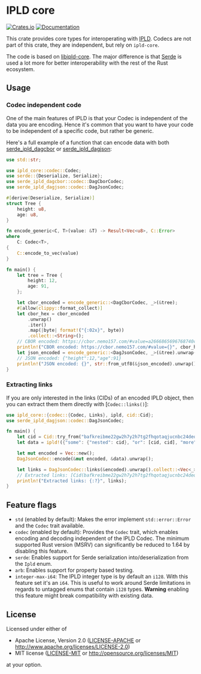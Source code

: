 IPLD core
=========

[![Crates.io](https://img.shields.io/crates/v/ipld-core.svg)](https://crates.io/crates/ipld-core)
[![Documentation](https://docs.rs/ipld-core/badge.svg)](https://docs.rs/ipld-core)

This crate provides core types for interoperating with [IPLD]. Codecs are not part of this crate, they are independent, but rely on `ipld-core`.

The code is based on [libipld-core]. The major difference is that [Serde] is used a lot more for better interoperability with the rest of the Rust ecosystem.


Usage
-----

### Codec independent code

One of the main features of IPLD is that your Codec is independent of the data you are encoding. Hence it's common that you want to have  your code to be independent of a specific code, but rather be generic.

Here's a full example of a function that can encode data with both [serde_ipld_dagcbor] or [serde_ipld_dagjson]:

```rust
use std::str;

use ipld_core::codec::Codec;
use serde::{Deserialize, Serialize};
use serde_ipld_dagcbor::codec::DagCborCodec;
use serde_ipld_dagjson::codec::DagJsonCodec;

#[derive(Deserialize, Serialize)]
struct Tree {
    height: u8,
    age: u8,
}

fn encode_generic<C, T>(value: &T) -> Result<Vec<u8>, C::Error>
where
    C: Codec<T>,
{
    C::encode_to_vec(value)
}

fn main() {
    let tree = Tree {
        height: 12,
        age: 91,
    };

    let cbor_encoded = encode_generic::<DagCborCodec, _>(&tree);
    #[allow(clippy::format_collect)]
    let cbor_hex = cbor_encoded
        .unwrap()
        .iter()
        .map(|byte| format!("{:02x}", byte))
        .collect::<String>();
    // CBOR encoded: https://cbor.nemo157.com/#value=a2666865696768740c63616765185b
    println!("CBOR encoded: https://cbor.nemo157.com/#value={}", cbor_hex);
    let json_encoded = encode_generic::<DagJsonCodec, _>(&tree).unwrap();
    // JSON encoded: {"height":12,"age":91}
    println!("JSON encoded: {}", str::from_utf8(&json_encoded).unwrap());
}
```

### Extracting links

If you are only interested in the links (CIDs) of an encoded IPLD object, then you can extract them them directly with [`Codec::links()`]:

```rust
use ipld_core::{codec::{Codec, Links}, ipld, cid::Cid};
use serde_ipld_dagjson::codec::DagJsonCodec;

fn main() {
    let cid = Cid::try_from("bafkreibme22gw2h7y2h7tg2fhqotaqjucnbc24deqo72b6mkl2egezxhvy").unwrap();
    let data = ipld!({"some": {"nested": cid}, "or": [cid, cid], "more": true});

    let mut encoded = Vec::new();
    DagJsonCodec::encode(&mut encoded, &data).unwrap();

    let links = DagJsonCodec::links(&encoded).unwrap().collect::<Vec<_>>();
    // Extracted links: [Cid(bafkreibme22gw2h7y2h7tg2fhqotaqjucnbc24deqo72b6mkl2egezxhvy), Cid(bafkreibme22gw2h7y2h7tg2fhqotaqjucnbc24deqo72b6mkl2egezxhvy), Cid(bafkreibme22gw2h7y2h7tg2fhqotaqjucnbc24deqo72b6mkl2egezxhvy)]
    println!("Extracted links: {:?}", links);
}
```


Feature flags
-------------

 - `std` (enabled by default): Makes the error implement `std::error::Error` and the `Codec` trait available.
 - `codec` (enabled by default): Provides the `Codec` trait, which enables encoding and decoding independent of the IPLD Codec. The minimum supported Rust version (MSRV) can significantly be reduced to 1.64 by disabling this feature.
 - `serde`: Enables support for Serde serialization into/deserialization from the `Ipld` enum.
 - `arb`: Enables support for property based testing.
 - `integer-max-i64`: The IPLD integer type is by default an `i128`. With this feature set it's an `i64`. This is useful to work around Serde limitations in regards to untagged enums that contain `i128` types. **Warning** enabling this feature might break compatibility with existing data.


License
-------

Licensed under either of

 * Apache License, Version 2.0 ([LICENSE-APACHE](LICENSE-APACHE) or <http://www.apache.org/licenses/LICENSE-2.0>)
 * MIT license ([LICENSE-MIT](LICENSE-MIT) or <http://opensource.org/licenses/MIT>)

at your option.

[IPLD]: https://ipld.io/
[libipld-core]: https://crates.io/crates/libipld-core
[Serde]: https://serde.rs/
[serde_ipld_dagcbor]: https://crates.io/crates/serde_ipld_dagcbor
[serde_ipld_dagjson]: https://crates.io/crates/serde_ipld_dagjson
